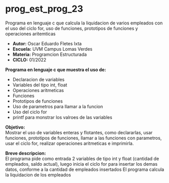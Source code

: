 # prog_est_prog_23
Programa en lenguaje c que calcula la liquidacion de varios empleados con el uso del ciclo for, uso de funciones, prototipos de funciones y operaciones aritemticas
* <b> Autor:</b> Oscar Eduardo Fletes Ixta
* <b> Escuela:</b> UVM Campus Lomas Verdes
* <b> Materia:</b> Programcion Estructurada
* <b> CICLO:</b> 01/2022

<b> Programa en lenguaje c que muestra el uso de:</b>
* Declaracion de variables 
* Variables del tipo int, float
* Operaciones aritmeticas 
* Funciones
* Prototipos de funciones
* Uso de parametros para llamar a la funcion 
* Uso del ciclo for
* printf para monstrar los valroes de las variables

<b> Objetivo:</b>
<br>
Mostrar el uso de variables enteras y flotantes, como declararlas, usar funciones, prototipos de funciones, llamar a las funciones con parametros, usar el ciclo for, realizar operaciones aritmeticas e imprimirla.

<b> Breve descripcion:</b>
<br>
El programa  pide como entrada 2 variables de tipo int y float (cantidad de empleados, saldo actual), luego inicia el ciclo for para insertar los demas datos, conforme a la cantidad de empleados insertados 
El programa calcula la liquidacion de los empleados 

